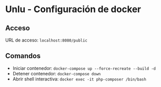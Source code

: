 # Unlu - Configuración de docker

## Acceso

URL de acceso: `localhost:8080/public`

## Comandos

* Iniciar contenedor: `docker-compose up --force-recreate --build -d`
* Detener contenedor: `docker-compose down`
* Abrir shell interactiva: `docker exec -it php-composer /bin/bash`
